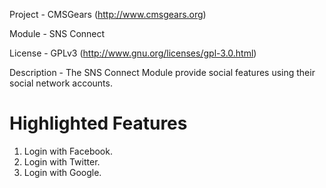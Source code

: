 Project 	- CMSGears (http://www.cmsgears.org)

Module  	- SNS Connect

License 	- GPLv3 (http://www.gnu.org/licenses/gpl-3.0.html)

Description - The SNS Connect Module provide social features using their social network accounts.

Highlighted Features
=========================================
1. Login with Facebook.
2. Login with Twitter.
3. Login with Google.
